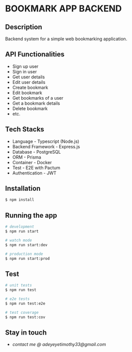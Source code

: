 # BOOKMARK APP BACKEND

## Description

Backend system for a simple web bookmarking application.

## API Functionalities

- Sign up user
- Sign in user
- Get user details
- Edit user details
- Create bookmark
- Edit bookmark
- Get bookmarks of a user
- Get a bookmark details
- Delete bookmark
- etc.

## Tech Stacks

- Language - Typescript (Node.js)
- Backend Framework - Express.js
- Database - PostgreSQL
- ORM - Prisma
- Container - Docker
- Test - E2E with Pactum
- Authentication - JWT

## Installation

```bash
$ npm install
```

## Running the app

```bash
# development
$ npm run start

# watch mode
$ npm run start:dev

# production mode
$ npm run start:prod
```

## Test

```bash
# unit tests
$ npm run test

# e2e tests
$ npm run test:e2e

# test coverage
$ npm run test:cov
```

## Stay in touch

- _contact me @ adeyeyetimothy33@gmail.com_

